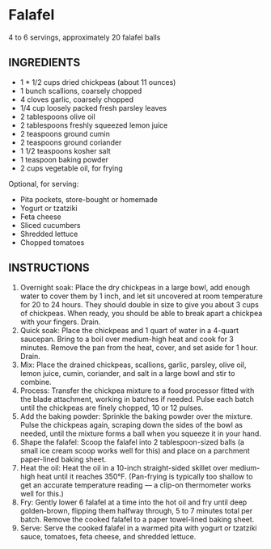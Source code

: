 # Falafel

4 to 6 servings, approximately 20 falafel balls

## INGREDIENTS

* 1 * 1/2 cups dried chickpeas (about 11 ounces)
* 1 bunch scallions, coarsely chopped
* 4 cloves garlic, coarsely chopped
* 1/4 cup loosely packed fresh parsley leaves
* 2 tablespoons olive oil
* 2 tablespoons freshly squeezed lemon juice
* 2 teaspoons ground cumin
* 2 teaspoons ground coriander
* 1 1/2 teaspoons kosher salt
* 1 teaspoon baking powder
* 2 cups vegetable oil, for frying

Optional, for serving:

* Pita pockets, store-bought or homemade
* Yogurt or tzatziki
* Feta cheese
* Sliced cucumbers
* Shredded lettuce
* Chopped tomatoes

## INSTRUCTIONS

1. Overnight soak: Place the dry chickpeas in a large bowl, add enough water to cover them by 1 inch, and let sit uncovered at room temperature for 20 to 24 hours. They should double in size to give you about 3 cups of chickpeas. When ready, you should be able to break apart a chickpea with your fingers. Drain.
1. Quick soak: Place the chickpeas and 1 quart of water in a 4-quart saucepan. Bring to a boil over medium-high heat and cook for 3 minutes. Remove the pan from the heat, cover, and set aside for 1 hour. Drain.
1. Mix: Place the drained chickpeas, scallions, garlic, parsley, olive oil, lemon juice, cumin, coriander, and salt in a large bowl and stir to combine.
1. Process: Transfer the chickpea mixture to a food processor fitted with the blade attachment, working in batches if needed. Pulse each batch until the chickpeas are finely chopped, 10 or 12 pulses.
1. Add the baking powder: Sprinkle the baking powder over the mixture. Pulse the chickpeas again, scraping down the sides of the bowl as needed, until the mixture forms a ball when you squeeze it in your hand.
1. Shape the falafel: Scoop the falafel into 2 tablespoon-sized balls (a small ice cream scoop works well for this) and place on a parchment paper-lined baking sheet.
1. Heat the oil: Heat the oil in a 10-inch straight-sided skillet over medium-high heat until it reaches 350°F. (Pan-frying is typically too shallow to get an accurate temperature reading — a clip-on thermometer works well for this.)
1. Fry: Gently lower 6 falafel at a time into the hot oil and fry until deep golden-brown, flipping them halfway through, 5 to 7 minutes total per batch. Remove the cooked falafel to a paper towel-lined baking sheet.
1. Serve: Serve the cooked falafel in a warmed pita with yogurt or tzatziki sauce, tomatoes, feta cheese, and shredded lettuce.

